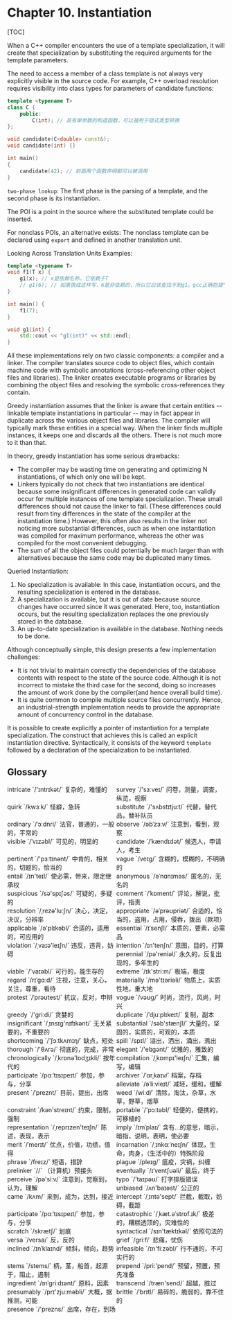# Chapter 10. Instantiation

[TOC]



When a C++ compiler encounters the use of a template specialization, it will create that specialization by substituting the required arguments for the template parameters.

The need to access a member of a class template is not always very explicitly visible in the source code. For example, C++ overload resolution requires visibility into class types for parameters of candidate functions:

```c++
template <typename T>
class C {
    public:
        C(int); // 具有单参数的构造函数，可以被用于隐式类型转换
};

void candidate(C<double> const&);
void candidate(int) {}

int main()
{
    candidate(42); // 前面两个函数声明都可以被调用
}
```

`two-phase lookup`: The first phase is the parsing of a template, and the second phase is its instantiation.

The POI is a point in the source where the substituted template could be inserted.

For nonclass POIs, an alternative exists: The nonclass template can be declared using `export` and defined in another translation unit.

Looking Across Translation Units Examples:

```c++
template <typename T>
void f1(T x) {
    g1(x); // x是依赖名称，它依赖于T
    // g1(6); // 如果换成这样写，6是非依赖的，所以它应该查找不到g1。gcc正确抱错"错误：'g1'的实参不依赖模版参数，所以'g1'的声明必须可用[-fpermissive]"，VC++却通过编译并调用了后面的g1，这是不符合标准的。
}

int main() {
    f1(7);
}

void g1(int) {
    std::cout << "g1(int)" << std::endl;
}
```

All these implementations rely on two classic components: a compiler and a linker. The compiler translates source code to object files, which contain machine code with symbolic annotations (cross-referencing other object files and libraries). The linker creates executable programs or libraries by combining the object files and resolving the symbolic cross-references they contain.

Greedy instantiation assumes that the linker is aware that certain entities -- linkable template instantiations in particular -- may in fact appear in duplicate across the various object files and libraries. The compiler will typically mark these entities in a special way. When the linker finds multiple instances, it keeps one and discards all the others. There is not much more to it than that.

In theory, greedy instantiation has some serious drawbacks:

- The compiler may be wasting time on generating and optimizing N instantiations, of which only one will be kept.
- Linkers typically do not check that two instantiations are identical because some insignificant differences in generated code can validly occur for multiple instances of one template specialization. These small differences should not cause the linker to fail. (These differences could result from tiny differences in the state of the compiler at the instantiation time.) However, this often also results in the linker not noticing more substantial differences, such as when one instantiation was compiled for maximum performance, whereas the other was compiled for the most convenient debugging.
- The sum of all the object files could potentially be much larger than with alternatives because the same code may be duplicated many times.

Queried Instantiation:

1. No specialization is available: In this case, instantiation occurs, and the resulting specialization is entered in the database.
2. A specialization is available, but it is out of date because source changes have occurred since it was generated. Here, too, instantiation occurs, but the resulting specialization replaces the one previously stored in the database.
3. An up-to-date specialization is available in the database. Nothing needs to be done.

Although conceptually simple, this design presents a few implementation challenges:

- It is not trivial to maintain correctly the dependencies of the database contents with respect to the state of the source code. Although it is not incorrect to mistake the third case for the second, doing so increases the amount of work done by the compiler(and hence overall build time).
- It is quite common to compile multiple source files concurrently. Hence, an industrial-strength implementation needs to provide the appropriate amount of concurrency control in the database.

It is possible to create explicitly a pointer of instantiation for a template specialization. The construct that achieves this is called an explicit instantiation directive. Syntactically, it consists of the keyword `template` followed by a declaration of the specialization to be instantiated.



## Glossary

<div style="width: 50%; float:left;">intricate `/'ɪntrɪkət/` 复杂的，难懂的</div>
<div style="width: 50%; float:left;">survey `/'sɜːveɪ/` 问卷，测量，调查，纵览，视察</div>
<div style="width: 50%; float:left;">quirk `/kwɜːk/` 怪癖，急转</div>
<div style="width: 50%; float:left;">substitute `/'sʌbstɪtjuːt/` 代替，替代品，替补队员
</div>
<div style="width: 50%; float:left;">ordinary `/ˈɔːdnri/` 法官，普通的，一般的，平常的
</div>
<div style="width: 50%; float:left;">observe `/əbˈzɜːv/` 注意到，看到，观察</div>
<div style="width: 50%; float:left;">visible `/ˈvɪzəbl/` 可见的，明显的</div>
<div style="width: 50%; float:left;">candidate `/ˈkændɪdət/` 候选人，申请人，考生</div>
<div style="width: 50%; float:left;">pertinent `/'pɜːtɪnənt/` 中肯的，相关的，切题的，恰当的</div>
<div style="width: 50%; float:left;">vague `/veɪɡ/` 含糊的，模糊的，不明确的</div>
<div style="width: 50%; float:left;">entail `/ɪn'teɪl/` 使必需，带来，限定继承权</div>
<div style="width: 50%; float:left;">anonymous `/əˈnɑnɪməs/` 匿名的，无名的</div>
<div style="width: 50%; float:left;">suspicious `/sə'spɪʃəs/` 可疑的，多疑的</div>
<div style="width: 50%; float:left;">comment `/ˈkɒment/` 评论，解说，批评，指责</div>
<div style="width: 50%; float:left;">resolution `/ˌrezə'luːʃn/` 决心，决定，决议，分辨率</div>
<div style="width: 50%; float:left;">appropriate `/əˈprəʊpriət/`  合适的，恰当的，盗用，占用，侵吞，拨出（款项）</div>
<div style="width: 50%; float:left;">applicable `/ə'plɪkəbl/` 合适的，适用的，可应用的</div>
<div style="width: 50%; float:left;">essential `/ɪˈsenʃl/` 本质的，要素，必需品</div>
<div style="width: 50%; float:left;">violation `/ˌvaɪə'leɪʃn/` 违反，违背，妨碍</div>
<div style="width: 50%; float:left;">intention `/ɪn'tenʃn/` 意图，目的，打算</div>
<div style="width: 50%; float:left;">perennial `/pə'reniəl/` 永久的，反复出现的，多年生的
</div>
<div style="width: 50%; float:left;">viable `/'vaɪəbl/` 可行的，能生存的</div>
<div style="width: 50%; float:left;">extreme `/ɪk'striːm/` 极端，极度</div>
<div style="width: 50%; float:left;">regard `/rɪˈɡɑːd/` 注视，注意，关心，关注，尊重，看待
</div>
<div style="width: 50%; float:left;">materially `/mə'tɪəriəli/` 物质上，实质性地，重大地</div>
<div style="width: 50%; float:left;">protest `/ˈprəʊtest/` 抗议，反对，申辩</div>
<div style="width: 50%; float:left;">vogue `/vəʊɡ/` 时尚，流行，风尚，时兴</div>
<div style="width: 50%; float:left;">greedy `/'ɡriːdi/` 贪婪的</div>
<div style="width: 50%; float:left;">duplicate `/ˈdjuːplɪkeɪt/` 复制，副本</div>
<div style="width: 50%; float:left;">insignificant `/ˌɪnsɪɡ'nɪfɪkənt/` 无关紧要的，不重要的</div>
<div style="width: 50%; float:left;">substantial `/səb'stænʃl/` 大量的，坚固的，实质的，可观的，本质</div>
<div style="width: 50%; float:left;">shortcoming `/'ʃɔːtkʌmɪŋ/` 缺点，短处</div>
<div style="width: 50%; float:left;">spill `/spɪl/` 溢出，洒出，涌出，溅出</div>
<div style="width: 50%; float:left;">thorough `/'θʌrə/` 彻底的，完成，非常</div>
<div style="width: 50%; float:left;">elegant `/'elɪɡənt/` 优雅的，雅致的</div>
<div style="width: 50%; float:left;">chronologically `/ˌkrɒnə'lɒdʒɪkli/` 按年代的</div>
<div style="width: 50%; float:left;">compilation `/ˌkɒmpɪ'leɪʃn/` 汇集，编写，编辑</div>
<div style="width: 50%; float:left;">participate `/pɑːˈtɪsɪpeɪt/` 参加，参与，分享</div>
<div style="width: 50%; float:left;">archiver `/ˈɑrˌkaɪv/` 档案，存档</div>
<div style="width: 50%; float:left;">alleviate `/əˈliːvieɪt/` 减轻，缓和，缓解</div>
<div style="width: 50%; float:left;">present `/ˈpreznt/` 目前，提出，出席</div>
<div style="width: 50%; float:left;">weed `/wiːd/` 清除，淘汰，杂草，水草，野草，烟草</div>
<div style="width: 50%; float:left;">constraint `/kən'streɪnt/` 约束，限制，强制</div>
<div style="width: 50%; float:left;">portable `/'pɔːtəbl/` 轻便的，便携的，可移植的</div>
<div style="width: 50%; float:left;">representation `/ˌreprɪzen'teɪʃn/` 陈述，表现，表示</div>
<div style="width: 50%; float:left;">imply `/ɪmˈplaɪ/` 含有...的意思，暗示，暗指，说明，表明，使必要</div>
<div style="width: 50%; float:left;">merit `/ˈmerɪt/` 优点，价值，功绩，值得</div>
<div style="width: 50%; float:left;">incarnation `/ˌɪnkɑːˈneɪʃn/` 体现，生命，肉身，（生活中的）特殊阶段</div>
<div style="width: 50%; float:left;">phrase `/freɪz/` 短语，措辞</div>
<div style="width: 50%; float:left;">plague `/pleɪɡ/` 瘟疫，灾祸，纠缠</div>
<div style="width: 50%; float:left;">prelinker `//` （计算机）预接头</div>
<div style="width: 50%; float:left;">eventually `/ɪˈventʃuəli/` 最后，终于</div>
<div style="width: 50%; float:left;">perceive `/pə'siːv/` 注意到，觉察到，认为，理解</div>
<div style="width: 50%; float:left;">typo `/'taɪpəʊ/` 打字排版错误</div>
<div style="width: 50%; float:left;">unbiased `/ʌn'baɪəst/` 公正的</div>
<div style="width: 50%; float:left;">came `/kʌm/` 来到，成为，达到，接近</div>
<div style="width: 50%; float:left;">intercept `/ˌɪntə'sept/` 拦截，截取，妨碍，截距</div>
<div style="width: 50%; float:left;">participate `/pɑːˈtɪsɪpeɪt/` 参加，参与，分享</div>
<div style="width: 50%; float:left;">catastrophic `/ˌkæt.əˈstrɒf.ɪk/` 极差的，糟糕透顶的，灾难性的</div>
<div style="width: 50%; float:left;">scratch `/skrætʃ/` 划痕</div>
<div style="width: 50%; float:left;">syntactical `/sɪn'tæktɪkəl/` 依照句法的</div>
<div style="width: 50%; float:left;">versa `/versa/` 反，反的</div>
<div style="width: 50%; float:left;">grief `/ɡriːf/` 悲痛，忧伤</div>
<div style="width: 50%; float:left;">inclined `/ɪnˈklaɪnd/` 倾斜，倾向，趋势</div>
<div style="width: 50%; float:left;">infeasible `/ɪn'fiːzəbl/` 行不通的，不可实行的</div>
<div style="width: 50%; float:left;">stems `/stems/` 柄，茎，船首，起源于，阻止，遏制</div>
<div style="width: 50%; float:left;">prepend `/pri:'pend/` 预留，预置，预先准备</div>
<div style="width: 50%; float:left;">ingredient `/ɪnˈɡriːdɪənt/` 原料，因素</div>
<div style="width: 50%; float:left;">transcend `/træn'send/` 超越，胜过</div>
<div style="width: 50%; float:left;">presumably `/prɪ'zjuːməbli/` 大概，据推测，可能</div>
<div style="width: 50%; float:left;">brittle `/ˈbrɪtl/` 易碎的，脆弱的，靠不住的</div>
<div style="width: 50%; float:left;">presence `/'prezns/` 出席，存在，到场</div>